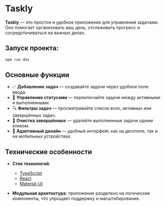 # Taskly

**Taskly** — это простое и удобное приложение для управления задачами. Оно помогает организовать ваш день, отслеживать прогресс и сосредотачиваться на важных делах.

## Запуск проекта:

```bash
npm run dev
```

## Основные функции

- ✅ **Добавление задач** — создавайте задачи через удобное поле ввода.
- 🔄 **Управление статусами** — переключайте задачи между активными и выполненными.
- 🔍 **Фильтры задач** — просматривайте список всех, активных или завершённых задач.
- 🧹 **Очистка завершённых** — удаляйте выполненные задачи одним кликом.
- 📱 **Адаптивный дизайн** — удобный интерфейс как на десктопе, так и на мобильных устройствах.

## Технические особенности

- **Стек технологий**:

  - [TypeScript](https://www.typescriptlang.org/)
  - [React](https://reactjs.org/)
  - [Material-UI](https://mui.com/)

- **Модульная архитектура**: приложение разделено на логические компоненты, что упрощает поддержку и масштабирование.
